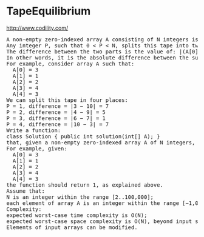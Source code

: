 # TapeEquilibrium

http://www.codility.com/

<pre>
A non-empty zero-indexed array A consisting of N integers is given. Array A represents numbers on a tape.
Any integer P, such that 0 < P < N, splits this tape into two non−empty parts: A[0], A[1], ..., A[P − 1] and A[P], A[P + 1], ..., A[N − 1].
The difference between the two parts is the value of: |(A[0] + A[1] + ... + A[P − 1]) − (A[P] + A[P + 1] + ... + A[N − 1])|
In other words, it is the absolute difference between the sum of the first part and the sum of the second part.
For example, consider array A such that:
  A[0] = 3
  A[1] = 1
  A[2] = 2
  A[3] = 4
  A[4] = 3
We can split this tape in four places:
P = 1, difference = |3 − 10| = 7
P = 2, difference = |4 − 9| = 5
P = 3, difference = |6 − 7| = 1
P = 4, difference = |10 − 3| = 7
Write a function:
class Solution { public int solution(int[] A); }
that, given a non-empty zero-indexed array A of N integers, returns the minimal difference that can be achieved.
For example, given:
  A[0] = 3
  A[1] = 1
  A[2] = 2
  A[3] = 4
  A[4] = 3
the function should return 1, as explained above.
Assume that:
N is an integer within the range [2..100,000];
each element of array A is an integer within the range [−1,000..1,000].
Complexity:
expected worst-case time complexity is O(N);
expected worst-case space complexity is O(N), beyond input storage (not counting the storage required for input arguments).
Elements of input arrays can be modified.
</pre>